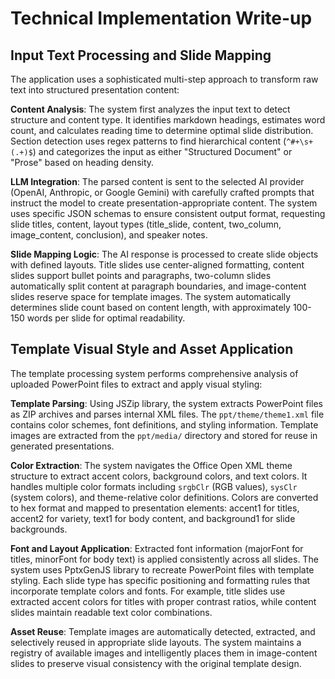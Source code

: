 # Technical Implementation Write-up

## Input Text Processing and Slide Mapping

The application uses a sophisticated multi-step approach to transform raw text into structured presentation content:

**Content Analysis**: The system first analyzes the input text to detect structure and content type. It identifies markdown headings, estimates word count, and calculates reading time to determine optimal slide distribution. Section detection uses regex patterns to find hierarchical content (`^#+\s+(.+)$`) and categorizes the input as either "Structured Document" or "Prose" based on heading density.

**LLM Integration**: The parsed content is sent to the selected AI provider (OpenAI, Anthropic, or Google Gemini) with carefully crafted prompts that instruct the model to create presentation-appropriate content. The system uses specific JSON schemas to ensure consistent output format, requesting slide titles, content, layout types (title_slide, content, two_column, image_content, conclusion), and speaker notes.

**Slide Mapping Logic**: The AI response is processed to create slide objects with defined layouts. Title slides use center-aligned formatting, content slides support bullet points and paragraphs, two-column slides automatically split content at paragraph boundaries, and image-content slides reserve space for template images. The system automatically determines slide count based on content length, with approximately 100-150 words per slide for optimal readability.

## Template Visual Style and Asset Application

The template processing system performs comprehensive analysis of uploaded PowerPoint files to extract and apply visual styling:

**Template Parsing**: Using JSZip library, the system extracts PowerPoint files as ZIP archives and parses internal XML files. The `ppt/theme/theme1.xml` file contains color schemes, font definitions, and styling information. Template images are extracted from the `ppt/media/` directory and stored for reuse in generated presentations.

**Color Extraction**: The system navigates the Office Open XML theme structure to extract accent colors, background colors, and text colors. It handles multiple color formats including `srgbClr` (RGB values), `sysClr` (system colors), and theme-relative color definitions. Colors are converted to hex format and mapped to presentation elements: accent1 for titles, accent2 for variety, text1 for body content, and background1 for slide backgrounds.

**Font and Layout Application**: Extracted font information (majorFont for titles, minorFont for body text) is applied consistently across all slides. The system uses PptxGenJS library to recreate PowerPoint files with template styling. Each slide type has specific positioning and formatting rules that incorporate template colors and fonts. For example, title slides use extracted accent colors for titles with proper contrast ratios, while content slides maintain readable text color combinations.

**Asset Reuse**: Template images are automatically detected, extracted, and selectively reused in appropriate slide layouts. The system maintains a registry of available images and intelligently places them in image-content slides to preserve visual consistency with the original template design.